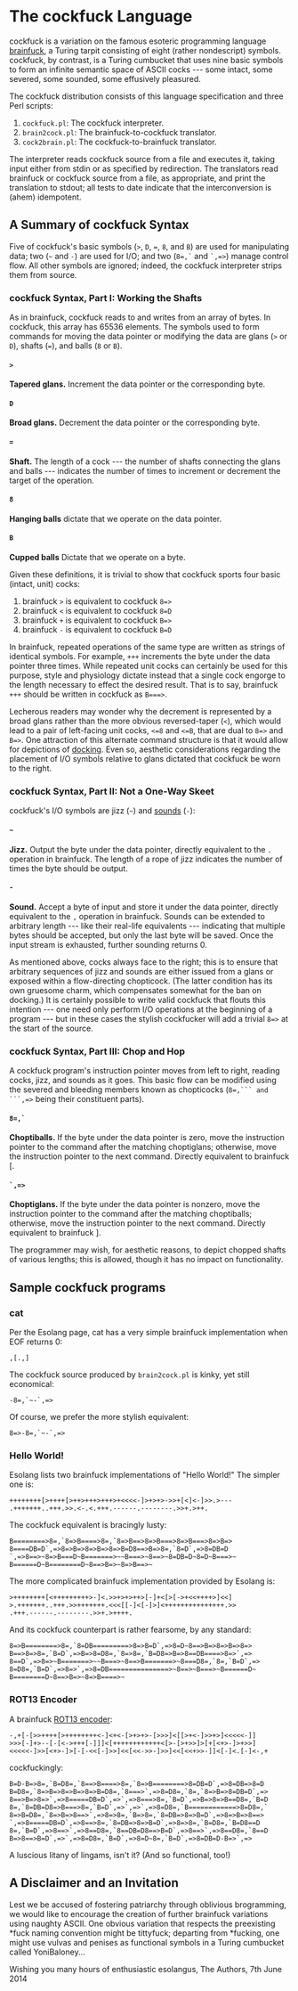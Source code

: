 # The cockfuck Language #

cockfuck is a variation on the famous esoteric programming language
[brainfuck](http://esolangs.org/wiki/brainfuck), a Turing tarpit
consisting of eight (rather nondescript) symbols. cockfuck, by contrast,
is a Turing cumbucket that uses nine basic symbols to form an infinite
semantic space of ASCII cocks --- some intact, some severed, some
sounded, some effusively pleasured.

The cockfuck distribution consists of this language specification and
three Perl scripts:

1. `cockfuck.pl`: The cockfuck interpreter. 
2. `brain2cock.pl`: The brainfuck-to-cockfuck translator.
3. `cock2brain.pl`: The cockfuck-to-brainfuck translator.

The interpreter reads cockfuck source from a file and executes it,
taking input either from stdin or as specified by redirection. The
translators read brainfuck or cockfuck source from a file, as
appropriate, and print the translation to stdout; all tests to date
indicate that the interconversion is (ahem) idempotent.

## A Summary of cockfuck Syntax ##

Five of cockfuck's basic symbols (`>`, `D`, `=`, `8`, and `B`) are used
for manipulating data; two (`~` and `-`) are used for I/O; and two
(`` 8=,` `` and `` `,=> ``) manage control flow. All other symbols are
ignored; indeed, the cockfuck interpreter strips them from source.

### cockfuck Syntax, Part I: Working the Shafts ###

As in brainfuck, cockfuck reads to and writes from an array of bytes. In
cockfuck, this array has 65536 elements. The symbols used to form
commands for moving the data pointer or modifying the data are glans
(`>` or `D`), shafts (`=`), and balls (`8` or `B`).

#### `>` ####

**Tapered glans.** Increment the data pointer or the corresponding byte.

#### `D` ####

**Broad glans.** Decrement the data pointer or the corresponding byte.

#### `=` ####

**Shaft.** The length of a cock --- the number of shafts connecting the
glans and balls --- indicates the number of times to increment or
decrement the target of the operation.

#### `8` ####

**Hanging balls** dictate that we operate on the data pointer.

#### `B` ####

**Cupped balls** Dictate that we operate on a byte.

Given these definitions, it is trivial to show that cockfuck sports
four basic (intact, unit) cocks:

1. brainfuck `>` is equivalent to cockfuck `8=>`
2. brainfuck `<` is equivalent to cockfuck `8=D`
3. brainfuck `+` is equivalent to cockfuck `B=>`
4. brainfuck `-` is equivalent to cockfuck `B=D`

In brainfuck, repeated operations of the same type are written as
strings of identical symbols. For example, `+++` increments the byte
under the data pointer three times. While repeated unit cocks can
certainly be used for this purpose, style and physiology dictate
instead that a single cock engorge to the length necessary to effect
the desired result. That is to say, brainfuck `+++` should be written
in cockfuck as `B===>`.

Lecherous readers may wonder why the decrement is represented by a
broad glans rather than the more obvious reversed-taper (`<`), which
would lead to a pair of left-facing unit cocks, `<=8` and `<=B`, that 
are dual to `8=>` and `B=>`. One attraction of this alternate command
structure is that it would allow for depictions of 
[docking](http://www.urbandictionary.com/define.php?term=docking). 
Even so, aesthetic considerations regarding the placement of I/O symbols
relative to glans dictated that cockfuck be worn to the right.



### cockfuck Syntax, Part II: Not a One-Way Skeet ###

cockfuck's I/O symbols are jizz (`~`) and
[sounds](http://en.wikipedia.org/wiki/Urethral_sounding) (`-`):

#### `~` ####

**Jizz.** Output the byte under the data pointer, directly equivalent to the
`.` operation in brainfuck. The length of a rope of jizz indicates the
number of times the byte should be output.

#### `-` ####

**Sound.** Accept a byte of input and store it under the data pointer,
directly equivalent to the `,` operation in brainfuck. Sounds can be
extended to arbitrary length --- like their real-life equivalents ---
indicating that multiple bytes should be accepted, but only the last
byte will be saved. Once the input stream is exhausted, further sounding
returns 0.

As mentioned above, cocks always face to the right; this is to ensure
that arbitrary sequences of jizz and sounds are either issued from a
glans or exposed within a flow-directing chopticock. (The latter
condition has its own gruesome charm, which compensates somewhat for
the ban on docking.) It is certainly possible to write valid cockfuck
that flouts this intention --- one need only perform I/O operations at
the beginning of a program --- but in these cases the stylish
cockfucker will add a trivial `8=>` at the start of the source.



### cockfuck Syntax, Part III: Chop and Hop ###

A cockfuck program's instruction pointer moves from left to right,
reading cocks, jizz, and sounds as it goes. This basic flow can be
modified using the severed and bleeding members known as chopticocks
(``8=,``` and ```,=>`` being their constituent parts).

#### `` 8=,` `` ####

**Choptiballs.** If the byte under the data pointer is zero, move the
instruction pointer to the command after the matching choptiglans;
otherwise, move the instruction pointer to the next command. Directly
equivalent to brainfuck [.

#### `` `,=> `` ####

**Choptiglans.** If the byte under the data pointer is nonzero, move the
instruction pointer to the command after the matching choptiballs;
otherwise, move the instruction pointer to the next command. Directly
equivalent to brainfuck ].

The programmer may wish, for aesthetic reasons, to depict chopped shafts
of various lengths; this is allowed, though it has no impact on
functionality.

## Sample cockfuck programs ##

### cat ###

Per the Esolang page, cat has a very simple brainfuck implementation
when EOF returns 0:

    ,[.,]

The cockfuck source produced by `brain2cock.pl` is kinky, yet still
economical:

    -8=,`~-`,=>

Of course, we prefer the more stylish equivalent:

    8=>-8=,`~-`,=>



### Hello World! ###

Esolang lists two brainfuck implementations of "Hello World!" The
simpler one is:

    ++++++++[>++++[>++>+++>+++>+<<<<-]>+>+>->>+[<]<-]>>.>---
    .+++++++..+++.>>.<-.<.+++.------.--------.>>+.>++.

The cockfuck equivalent is bracingly lusty:

    B========>8=,`8=>B====>8=,`8=>B==>8=>B===>8=>B===>8=>B=>
    8====DB=D`,=>8=>B=>8=>B=>8=>B=D8==>B=>8=,`8=D`,=>8=DB=D
    `,=>8==>~8=>B===D~B=======>~~B===>~8==>~8=DB=D~8=D~B===>~
    B======D~B========D~8==>B=>~8=>B==>~

The more complicated brainfuck implementation provided by Esolang is:

    >++++++++[<+++++++++>-]<.>>+>+>++>[-]+<[>[->+<<++++>]<<]
    >.+++++++..+++.>>+++++++.<<<[[-]<[-]>]<+++++++++++++++.>>
    .+++.------.--------.>>+.>++++.

And its cockfuck counterpart is rather fearsome, by any standard:

    8=>B========>8=,`8=DB=========>8=>B=D`,=>8=D~8==>B=>8=>B=>8=>
    B==>8=>8=,`B=D`,=>B=>8=D8=,`8=>8=,`B=D8=>B=>8==DB====>8=>`,=>
    8==D`,=>8=>~B=======>~~B===>~8==>B=======>~8===D8=,`8=,`B=D`,=>
    8=D8=,`B=D`,=>8=>`,=>8=DB===============>~8==>~B===>~B======D~
    B========D~8==>B=>~8=>B====>~



### ROT13 Encoder ###

A brainfuck [ROT13 encoder](http://en.wikipedia.org/wiki/brainfuck):

    -,+[-[>>++++[>++++++++<-]<+<-[>+>+>-[>>>]<[[>+<-]>>+>]<<<<<-]]
    >>>[-]+>--[-[<->+++[-]]]<[++++++++++++<[>-[>+>>]>[+[<+>-]>+>>]
    <<<<<-]>>[<+>-]>[-[-<<[-]>>]<<[<<->>-]>>]<<[<<+>>-]]<[-]<.[-]<-,+

cockfuckingly:

    B=D-B=>8=,`B=D8=,`8==>B====>8=,`8=>B========>8=DB=D`,=>8=DB=>8=D
    B=D8=,`8=>B=>8=>B=>8=>B=D8=,`8===>`,=>8=D8=,`8=,`8=>B=>8=DB=D`,=>
    8==>B=>8=>`,=>8=====DB=D`,=>`,=>8===>8=,`B=D`,=>B=>8=>B==D8=,`B=D
    8=,`8=DB=D8=>B===>8=,`B=D`,=>`,=>`,=>8=D8=,`B============>8=D8=,`
    8=>B=D8=,`8=>B=>8==>`,=>8=>8=,`B=>8=,`8=DB=>8=>B=D`,=>8=>B=>8==>
    `,=>8=====DB=D`,=>8==>8=,`8=DB=>8=>B=D`,=>8=>8=,`B=D8=,`B=D8==D
    8=,`B=D`,=>8==>`,=>8==D8=,`8==DB=D8==>B=D`,=>8==>`,=>8==D8=,`8==D
    B=>8==>B=D`,=>`,=>8=D8=,`B=D`,=>8=D~8=,`B=D`,=>8=DB=D-B=>`,=>

A luscious litany of lingams, isn't it? (And so functional, too!)



## A Disclaimer and an Invitation ##

Lest we be accused of fostering patriarchy through oblivious
brogramming, we would like to encourage the creation of further
brainfuck variations using naughty ASCII. One obvious variation that
respects the preexisting \*fuck naming convention might be tittyfuck;
departing from \*fucking, one might use vulvas and penises as
functional symbols in a Turing cumbucket called YoniBaloney...

Wishing you many hours of enthusiastic esolangus,
The Authors, 7th June 2014

##
